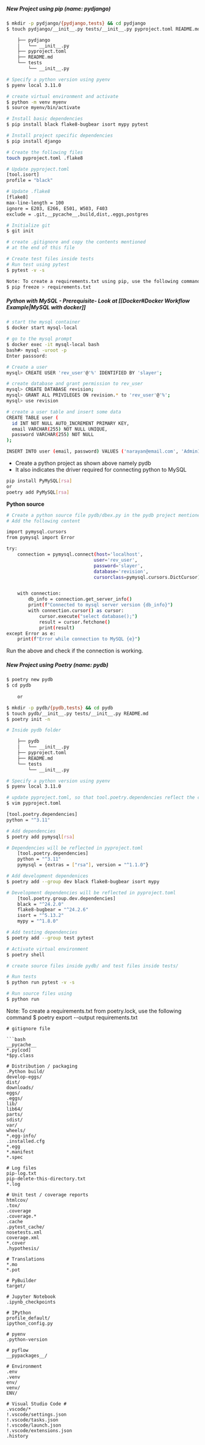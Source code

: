##### New Project using pip (name: pydjango)
```bash
$ mkdir -p pydjango/{pydjango,tests} && cd pydjango
$ touch pydjango/__init__.py tests/__init__.py pyproject.toml README.md

	├── pydjango
	│   └── __init__.py
	├── pyproject.toml
	├── README.md
	└── tests
	    └── __init__.py

# Specify a python version using pyenv
$ pyenv local 3.11.0

# create virtual environment and activate
$ python -m venv myenv
$ source myenv/bin/activate

# Install basic dependencies
$ pip install black flake8-bugbear isort mypy pytest 

# Install project specific dependencies
$ pip install django

# Create the following files
touch pyproject.toml .flake8

# Update pyproject.toml
[tool.isort]
profile = "black"

# Update .flake8 
[flake8]
max-line-length = 100
ignore = E203, E266, E501, W503, F403
exclude = .git,__pycache__,build,dist,.eggs,postgres

# Initialize git
$ git init 

# create .gitignore and copy the contents mentioned
# at the end of this file

# Create test files inside tests
# Run test using pytest
$ pytest -v -s

Note: To create a requirements.txt using pip, use the following command
$ pip freeze > requirements.txt
```

##### Python with MySQL - Prerequisite- Look at [[Docker#Docker Workflow Example|MySQL with docker]]
```bash
# start the mysql container 
$ docker start mysql-local

# go to the mysql prompt
$ docker exec -it mysql-local bash
bash#> mysql -uroot -p
Enter passsord: 

# Create a user
mysql> CREATE USER 'rev_user'@'%' IDENTIFIED BY 'slayer';

# create database and grant permission to rev_user
mysql> CREATE DATABASE revision;
mysql> GRANT ALL PRIVILEGES ON revision.* to 'rev_user'@'%';
mysql> use revision

# create a user table and insert some data
CREATE TABLE user (
  id INT NOT NULL AUTO_INCREMENT PRIMARY KEY,
  email VARCHAR(255) NOT NULL UNIQUE,
  password VARCHAR(255) NOT NULL
);

INSERT INTO user (email, password) VALUES ('narayan@email.com', 'Admin123');

```
* Create a python project as shown above namely pydb
* It also indicates the driver required for connecting python to MySQL 
```bash
pip install PyMySQL[rsa]
or
poetry add PyMySQL[rsa]
```
**Python source**
```bash
# Create a python source file pydb/dbex.py in the pydb project mentioned above
# Add the following content

import pymysql.cursors
from pymysql import Error

try:
    connection = pymysql.connect(host='localhost',
                                user='rev_user',
                                password='slayer',
                                database='revision',
                                cursorclass=pymysql.cursors.DictCursor)


    with connection:
        db_info = connection.get_server_info()
        print(f"Connected to mysql server version {db_info}")
        with connection.cursor() as cursor:
            cursor.execute("select database();")
            result = cursor.fetchone()
            print(result)
except Error as e:
    print(f"Error while connection to MySQL {e}")
```
Run the above and check if the connection is working. 

##### New Project using Poetry (name: pydb)
```bash
$ poetry new pydb
$ cd pydb
	
	or

$ mkdir -p pydb/{pydb,tests} && cd pydb
$ touch pydb/__init__.py tests/__init__.py README.md
$ poetry init -n

# Inside pydb folder

	├── pydb
	│   └── __init__.py
	├── pyproject.toml
	├── README.md
	└── tests
	    └── __init__.py

# Specify a python version using pyenv
$ pyenv local 3.11.0

# update pyproject.toml, so that tool.poetry.dependencies reflect the chosen python version
$ vim pyproject.toml

[tool.poetry.dependencies]
python = "^3.11"

# Add dependencies
$ poetry add pymysql[rsa]

# Dependencies will be reflected in pyproject.toml
	[tool.poetry.dependencies]
	python = "^3.11"
	pymysql = {extras = ["rsa"], version = "^1.1.0"}

# Add development dependenices 
$ poetry add --group dev black flake8-bugbear isort mypy

# Development dependencies will be reflected in pyproject.toml
	[tool.poetry.group.dev.dependencies]
	black = "^24.2.0"
	flake8-bugbear = "^24.2.6"
	isort = "^5.13.2"
	mypy = "^1.8.0"

# Add testing dependencies
$ poetry add --group test pytest

# Activate virtual environment
$ poetry shell 

# create source files inside pydb/ and test files inside tests/

# Run tests 
$ python run pytest -v -s

# Run source files using 
$ python run 
```
Note: To create a requirements.txt from poetry.lock, use the following command
$ poetry export --output requirements.txt
```
# gitignore file

```bash
__pycache__
*.py[cod]
*$py.class

# Distribution / packaging
.Python build/
develop-eggs/
dist/
downloads/
eggs/
.eggs/
lib/
lib64/
parts/
sdist/
var/
wheels/
*.egg-info/
.installed.cfg
*.egg
*.manifest
*.spec

# Log files
pip-log.txt
pip-delete-this-directory.txt
*.log

# Unit test / coverage reports
htmlcov/
.tox/
.coverage
.coverage.*
.cache
.pytest_cache/
nosetests.xml
coverage.xml
*.cover
.hypothesis/

# Translations
*.mo
*.pot

# PyBuilder
target/

# Jupyter Notebook
.ipynb_checkpoints

# IPython
profile_default/
ipython_config.py

# pyenv
.python-version

# pyflow
__pypackages__/

# Environment
.env
.venv
env/
venv/
ENV/

# Visual Studio Code #
.vscode/*
!.vscode/settings.json
!.vscode/tasks.json
!.vscode/launch.json
!.vscode/extensions.json
.history
```
